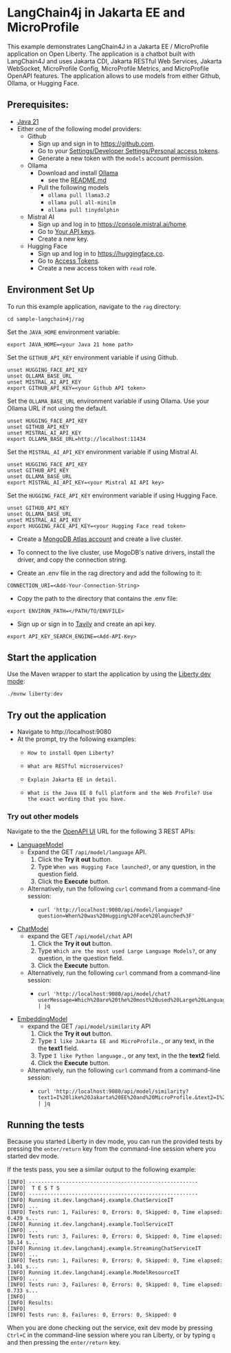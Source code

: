 # LangChain4j in Jakarta EE and MicroProfile

This example demonstrates LangChain4J in a Jakarta EE / MicroProfile application on Open Liberty. The application is a chatbot built with LangChain4J and uses Jakarta CDI, Jakarta RESTful Web Services, Jakarta WebSocket, MicroProfile Config, MicroProfile Metrics, and MicroProfile OpenAPI features. The application allows to use models from either Github, Ollama, or Hugging Face.

## Prerequisites:

- [Java 21](https://developer.ibm.com/languages/java/semeru-runtimes/downloads)
- Either one of the following model providers:
  - Github
    - Sign up and sign in to https://github.com.
    - Go to your [Settings/Developer Settings/Personal access tokens](https://github.com/settings/personal-access-tokens).
    - Generate a new token with the `models` account permission.
  - Ollama
    - Download and install [Ollama](https://ollama.com/download)
      - see the [README.md](https://github.com/ollama/ollama/blob/main/README.md#ollama)
    - Pull the following models
      - `ollama pull llama3.2`
      - `ollama pull all-minilm`
      - `ollama pull tinydolphin`
  - Mistral AI
    - Sign up and log in to https://console.mistral.ai/home.
    - Go to [Your API keys](https://console.mistral.ai/api-keys).
    - Create a new key.
  - Hugging Face
    - Sign up and log in to https://huggingface.co.
    - Go to [Access Tokens](https://huggingface.co/settings/tokens).
    - Create a new access token with `read` role.

## Environment Set Up

To run this example application, navigate to the `rag` directory:

```
cd sample-langchain4j/rag
```

Set the `JAVA_HOME` environment variable:

```
export JAVA_HOME=<your Java 21 home path>
```

Set the `GITHUB_API_KEY` environment variable if using Github.

```
unset HUGGING_FACE_API_KEY
unset OLLAMA_BASE_URL
unset MISTRAL_AI_API_KEY
export GITHUB_API_KEY=<your Github API token>
```

Set the `OLLAMA_BASE_URL` environment variable if using Ollama. Use your Ollama URL if not using the default.

```
unset HUGGING_FACE_API_KEY
unset GITHUB_API_KEY
unset MISTRAL_AI_API_KEY
export OLLAMA_BASE_URL=http://localhost:11434
```

Set the `MISTRAL_AI_API_KEY` environment variable if using Mistral AI.

```
unset HUGGING_FACE_API_KEY
unset GITHUB_API_KEY
unset OLLAMA_BASE_URL
export MISTRAL_AI_API_KEY=<your Mistral AI API key>
```

Set the `HUGGING_FACE_API_KEY` environment variable if using Hugging Face.

```
unset GITHUB_API_KEY
unset OLLAMA_BASE_URL
unset MISTRAL_AI_API_KEY
export HUGGING_FACE_API_KEY=<your Hugging Face read token>
```

- Create a [MongoDB Atlas account](https://www.mongodb.com/products/platform/atlas-database) and create a live cluster.

- To connect to the live cluster, use MogoDB's native drivers, install the driver, and copy the connection string.

- Create an .env file in the rag directory and add the following to it:

```
CONNECTION_URI=<Add-Your-Connection-String>
```

- Copy the path to the directory that contains the .env file:

```
export ENVIRON_PATH=</PATH/TO/ENVFILE>
```

- Sign up or sign in to [Tavily](https://app.tavily.com/home) and create an api key.

```
export API_KEY_SEARCH_ENGINE=<Add-API-Key>
```

## Start the application

Use the Maven wrapper to start the application by using the [Liberty dev mode](https://openliberty.io/docs/latest/development-mode.html):

```
./mvnw liberty:dev
```

## Try out the application

- Navigate to http://localhost:9080
- At the prompt, try the following examples:
  - ```
    How to install Open Liberty?
    ```
  - ```
    What are RESTful microservices?
    ```
  - ```
    Explain Jakarta EE in detail.
    ```
  - ```
    What is the Java EE 8 full platform and the Web Profile? Use the exact wording that you have.
    ```

### Try out other models

Navigate to the the [OpenAPI UI](http://localhost:9080/openapi/ui) URL for the following 3 REST APIs:

- [LanguageModel](https://javadoc.io/doc/dev.langchain4j/langchain4j-core/latest/dev/langchain4j/model/language/LanguageModel.html)
  - Expand the GET `/api/model/language` API.
    1. Click the **Try it out** button.
    2. Type `When was Hugging Face launched?`, or any question, in the question field.
    3. Click the **Execute** button.
  - Alternatively, run the following `curl` command from a command-line session:
    - ```
      curl 'http://localhost:9080/api/model/language?question=When%20was%20Hugging%20Face%20launched%3F'
      ```
- [ChatModel](https://javadoc.io/doc/dev.langchain4j/langchain4j-core/latest/dev/langchain4j/model/chat/ChatModel.html)
  - expand the GET `/api/model/chat` API
    1. Click the **Try it out** button.
    2. Type `Which are the most used Large Language Models?`, or any question, in the question field.
    3. Click the **Execute** button.
  - Alternatively, run the following `curl` command from a command-line session:
    - ```
      curl 'http://localhost:9080/api/model/chat?userMessage=Which%20are%20the%20most%20used%20Large%20Language%20Models%3F' | jq
      ```
- [EmbeddingModel](https://javadoc.io/doc/dev.langchain4j/langchain4j-core/latest/dev/langchain4j/model/embedding/EmbeddingModel.html)
  - expand the GET `/api/model/similarity` API
    1. Click the **Try it out** button.
    2. Type `I like Jakarta EE and MicroProfile.`, or any text, in the the **text1** field.
    3. Type `I like Python language.`, or any text, in the the **text2** field.
    4. Click the **Execute** button.
  - Alternatively, run the following `curl` command from a command-line session:
    - ```
      curl 'http://localhost:9080/api/model/similarity?text1=I%20like%20Jakarta%20EE%20and%20MicroProfile.&text2=I%20like%20Python%20language.' | jq
      ```

## Running the tests

Because you started Liberty in dev mode, you can run the provided tests by pressing the `enter/return` key from the command-line session where you started dev mode.

If the tests pass, you see a similar output to the following example:

```
[INFO] -------------------------------------------------------
[INFO]  T E S T S
[INFO] -------------------------------------------------------
[INFO] Running it.dev.langchan4j.example.ChatServiceIT
[INFO] ...
[INFO] Tests run: 1, Failures: 0, Errors: 0, Skipped: 0, Time elapsed: 0.439 s...
[INFO] Running it.dev.langchan4j.example.ToolServiceIT
[INFO] ...
[INFO] Tests run: 3, Failures: 0, Errors: 0, Skipped: 0, Time elapsed: 10.14 s...
[INFO] Running it.dev.langchan4j.example.StreamingChatServiceIT
[INFO] ...
[INFO] Tests run: 1, Failures: 0, Errors: 0, Skipped: 0, Time elapsed: 3.101 s...
[INFO] Running it.dev.langchan4j.example.ModelResourceIT
[INFO] ...
[INFO] Tests run: 3, Failures: 0, Errors: 0, Skipped: 0, Time elapsed: 0.733 s...
[INFO]
[INFO] Results:
[INFO]
[INFO] Tests run: 8, Failures: 0, Errors: 0, Skipped: 0
```

When you are done checking out the service, exit dev mode by pressing `Ctrl+C` in the command-line session where you ran Liberty, or by typing `q` and then pressing the `enter/return` key.
